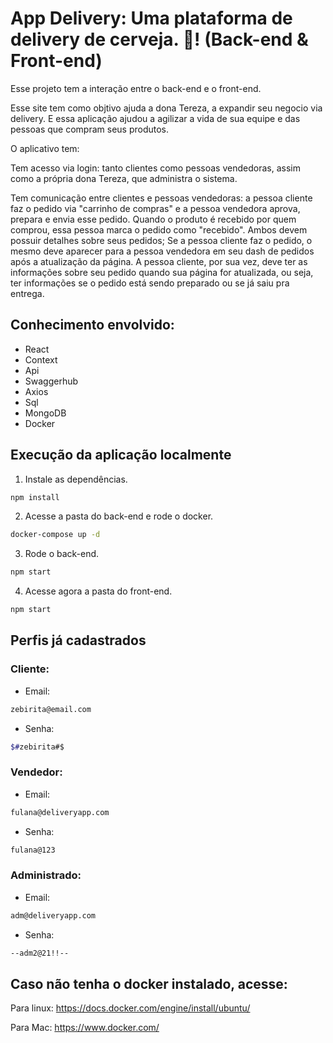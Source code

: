 # App Delivery: Uma plataforma de delivery de cerveja. 🍻! (Back-end & Front-end)

Esse projeto tem a interação entre o back-end e o front-end.

Esse site tem como objtivo ajuda a dona Tereza, a expandir seu negocio via delivery. E essa aplicação ajudou a agilizar a vida de sua equipe e das pessoas que compram seus produtos.

O aplicativo tem:

Tem acesso via login: tanto clientes como pessoas vendedoras, assim como a própria dona Tereza, que administra o sistema.

Tem comunicação entre clientes e pessoas vendedoras: a pessoa cliente faz o pedido via "carrinho de compras" e a pessoa vendedora aprova, prepara e envia esse pedido. Quando o produto é recebido por quem comprou, essa pessoa marca o pedido como "recebido". Ambos devem possuir detalhes sobre seus pedidos;
Se a pessoa cliente faz o pedido, o mesmo deve aparecer para a pessoa vendedora em seu dash de pedidos após a atualização da página. A pessoa cliente, por sua vez, deve ter as informações sobre seu pedido quando sua página for atualizada, ou seja, ter informações se o pedido está sendo preparado ou se já saiu pra entrega.

## Conhecimento envolvido: 

- React
- Context
- Api
- Swaggerhub
- Axios
- Sql
- MongoDB
- Docker

## Execução da aplicação localmente


1. Instale as dependências.

```bash
npm install
```

2. Acesse a pasta do back-end e rode o docker.

```bash
docker-compose up -d
```

3. Rode o back-end.

```bash
npm start
```

4. Acesse agora a pasta do front-end.

```bash
npm start
```

## Perfis já cadastrados

### Cliente:
- Email:
```bash
zebirita@email.com
```
- Senha:
```bash
$#zebirita#$
```
### Vendedor:
- Email:
```bash
fulana@deliveryapp.com
```
- Senha:
```bash
fulana@123
```
### Administrado:
- Email:
```bash
adm@deliveryapp.com
```
- Senha:
```bash
--adm2@21!!--
```

## Caso não tenha o docker instalado, acesse:

Para linux:
https://docs.docker.com/engine/install/ubuntu/

Para Mac:
https://www.docker.com/

